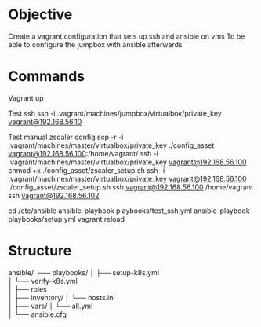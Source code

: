 # Objective

Create a vagrant configuration that sets up ssh and ansible on vms
To be able to configure the jumpbox with ansible afterwards

# Commands
Vagrant up

Test ssh
ssh -i .vagrant/machines/jumpbox/virtualbox/private_key vagrant@192.168.56.10 

Test manual zscaler config
scp -r -i .vagrant/machines/master/virtualbox/private_key ./config_asset vagrant@192.168.56.100:/home/vagrant/
ssh -i .vagrant/machines/master/virtualbox/private_key vagrant@192.168.56.100 chmod +x ./config_asset/zscaler_setup.sh
ssh -i .vagrant/machines/master/virtualbox/private_key vagrant@192.168.56.100 ./config_asset/zscaler_setup.sh
ssh vagrant@192.168.56.100 /home/vagrant
ssh vagrant@192.168.56.102 


cd /etc/ansible
ansible-playbook playbooks/test_ssh.yml 
ansible-playbook playbooks/setup.yml 
vagrant reload



# Structure

ansible/
├── playbooks/
│   ├── setup-k8s.yml         
│   └── verify-k8s.yml         
│
├── roles        
│
├── inventory/
│   └── hosts.ini             
│
├── vars/
│   └── all.yml                
│
└── ansible.cfg